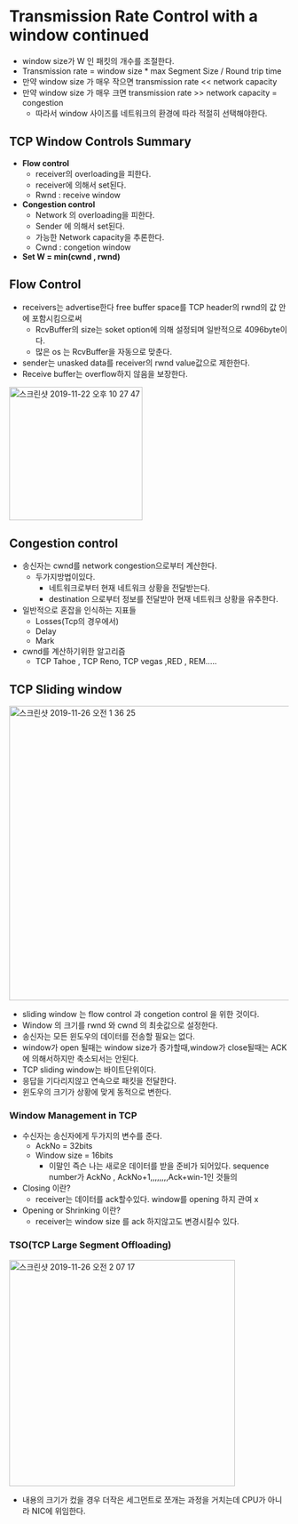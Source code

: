 # Transmission Rate Control with a window continued

- window size가 W 인 패킷의 개수를 조절한다.
- Transmission rate = window size * max Segment Size / Round trip time
- 만약 window size 가 매우 작으면 transmission rate << network capacity
- 만약 window size 가 매우 크면  transmission rate >> network capacity = congestion
  - 따라서 window 사이즈를 네트워크의 환경에 따라 적절히 선택해야한다.



## TCP Window Controls Summary

- **Flow control**
  - receiver의 overloading을 피한다.
  - receiver에 의해서 set된다.
  - Rwnd : receive window
- **Congestion control**
  - Network 의 overloading을 피한다.
  - Sender 에 의해서 set된다.
  - 가능한 Network capacity을 추론한다.
  - Cwnd : congetion window
- **Set W =  min(cwnd , rwnd)**



## Flow Control

- receivers는 advertise한다 free buffer space를  TCP header의 rwnd의 값 안에 포함시킴으로써
  - RcvBuffer의 size는 soket option에 의해 설정되며 일반적으로 4096byte이다.
  - 많은 os 는 RcvBuffer을 자동으로 맞춘다.
- sender는 unasked data를 receiver의 rwnd value값으로 제한한다.
- Receive buffer는 overflow하지 않음을 보장한다.



<img width="240" alt="스크린샷 2019-11-22 오후 10 27 47" src="https://user-images.githubusercontent.com/48313074/69429624-55349480-0d77-11ea-9a62-5bc7905f0562.png">



## Congestion control

- 송신자는 cwnd를 network congestion으로부터 계산한다.
  - 두가지방법이있다.
    - 네트워크로부터 현재 네트워크 상황을 전달받는다.
    - destination 으로부터 정보를 전달받아 현재 네트워크 상황을 유추한다.
- 일반적으로 혼잡을 인식하는 지표들
  - Losses(Tcp의 경우에서)
  - Delay
  - Mark
- cwnd를 계산하기위한 알고리즘
  - TCP Tahoe , TCP Reno, TCP vegas ,RED , REM.....



## TCP Sliding window

<img width="530" alt="스크린샷 2019-11-26 오전 1 36 25" src="https://user-images.githubusercontent.com/48313074/69559394-38a19200-0fed-11ea-8b57-8f9849c107d4.png">

- sliding window 는 flow control 과 congetion control 을 위한 것이다.
- Window 의 크기를 rwnd 와 cwnd 의 최솟값으로 설정한다.
- 송신자는 모든 윈도우의 데이터를 전송할 필요는 없다.
- window가 open 될때는 window size가 증가할때,window가 close될때는 ACK에 의해서하지만 축소되서는 안된다.
- TCP sliding window는 바이트단위이다.
- 응답을 기다리지않고 연속으로 패킷을 전달한다.
- 윈도우의 크기가 상황에 맞게 동적으로 변한다.



### Window Management in TCP

- 수신자는 송신자에게 두가지의 변수를 준다.
  - AckNo = 32bits
  - Window size = 16bits
    - 이말인 즉슨 나는 새로운 데이터를 받을 준비가 되어있다. sequence number가 AckNo , AckNo+1,,,,,,,,Ack+win-1인 것들의
- Closing 이란?
  - receiver는 데이터를 ack할수있다. window를 opening 하지 관여 x
- Opening or Shrinking 이란?
  - receiver는 window size 를 ack 하지않고도 변경시킬수 있다.

### TSO(TCP Large Segment Offloading)



<img width="407" alt="스크린샷 2019-11-26 오전 2 07 17" src="https://user-images.githubusercontent.com/48313074/69561915-8b7d4880-0ff1-11ea-9446-b4f3cfe3b49a.png">

- 내용의 크기가 컸을 경우 더작은 세그먼트로 쪼개는 과정을 거치는데  CPU가 아니라 NIC에 위임한다.

